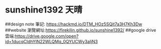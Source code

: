 # sunshine1392 天晴
##design note 筆記: https://hackmd.io/DTM_HOz5SQit7a3H7Kh3Dw
##website 瀏覽網址:https://firekilin.github.io/sunshine1392/
##google drive雲端:https://drive.google.com/open?id=1ducqCIdhYIN22WLQMq_0QYUCWy3aIjN3
